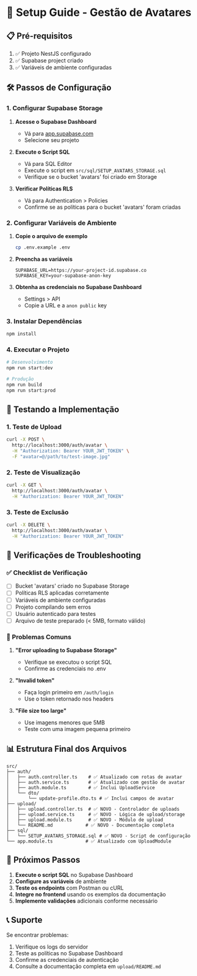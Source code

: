 # 🚀 Setup Guide - Gestão de Avatares

## 📋 Pré-requisitos

1. ✅ Projeto NestJS configurado
2. ✅ Supabase project criado
3. ✅ Variáveis de ambiente configuradas

## 🛠️ Passos de Configuração

### 1. Configurar Supabase Storage

1. **Acesse o Supabase Dashboard**
   - Vá para [app.supabase.com](https://app.supabase.com)
   - Selecione seu projeto

2. **Execute o Script SQL**
   - Vá para SQL Editor
   - Execute o script em `src/sql/SETUP_AVATARS_STORAGE.sql`
   - Verifique se o bucket 'avatars' foi criado em Storage

3. **Verificar Políticas RLS**
   - Vá para Authentication > Policies
   - Confirme se as políticas para o bucket 'avatars' foram criadas

### 2. Configurar Variáveis de Ambiente

1. **Copie o arquivo de exemplo**
   ```bash
   cp .env.example .env
   ```

2. **Preencha as variáveis**
   ```env
   SUPABASE_URL=https://your-project-id.supabase.co
   SUPABASE_KEY=your-supabase-anon-key
   ```

3. **Obtenha as credenciais no Supabase Dashboard**
   - Settings > API
   - Copie a URL e a `anon public` key

### 3. Instalar Dependências

```bash
npm install
```

### 4. Executar o Projeto

```bash
# Desenvolvimento
npm run start:dev

# Produção
npm run build
npm run start:prod
```

## 🧪 Testando a Implementação

### 1. Teste de Upload

```bash
curl -X POST \
  http://localhost:3000/auth/avatar \
  -H "Authorization: Bearer YOUR_JWT_TOKEN" \
  -F "avatar=@/path/to/test-image.jpg"
```

### 2. Teste de Visualização

```bash
curl -X GET \
  http://localhost:3000/auth/avatar \
  -H "Authorization: Bearer YOUR_JWT_TOKEN"
```

### 3. Teste de Exclusão

```bash
curl -X DELETE \
  http://localhost:3000/auth/avatar \
  -H "Authorization: Bearer YOUR_JWT_TOKEN"
```

## 🔧 Verificações de Troubleshooting

### ✅ Checklist de Verificação

- [ ] Bucket 'avatars' criado no Supabase Storage
- [ ] Políticas RLS aplicadas corretamente
- [ ] Variáveis de ambiente configuradas
- [ ] Projeto compilando sem erros
- [ ] Usuário autenticado para testes
- [ ] Arquivo de teste preparado (< 5MB, formato válido)

### 🚨 Problemas Comuns

1. **"Error uploading to Supabase Storage"**
   - Verifique se executou o script SQL
   - Confirme as credenciais no .env

2. **"Invalid token"**
   - Faça login primeiro em `/auth/login`
   - Use o token retornado nos headers

3. **"File size too large"**
   - Use imagens menores que 5MB
   - Teste com uma imagem pequena primeiro

## 📊 Estrutura Final dos Arquivos

```
src/
├── auth/
│   ├── auth.controller.ts    # ✅ Atualizado com rotas de avatar
│   ├── auth.service.ts       # ✅ Atualizado com gestão de avatar
│   ├── auth.module.ts        # ✅ Inclui UploadService
│   └── dto/
│       └── update-profile.dto.ts # ✅ Inclui campos de avatar
├── upload/
│   ├── upload.controller.ts  # ✅ NOVO - Controlador de uploads
│   ├── upload.service.ts     # ✅ NOVO - Lógica de upload/storage
│   ├── upload.module.ts      # ✅ NOVO - Módulo de upload
│   └── README.md            # ✅ NOVO - Documentação completa
├── sql/
│   └── SETUP_AVATARS_STORAGE.sql # ✅ NOVO - Script de configuração
└── app.module.ts            # ✅ Atualizado com UploadModule
```

## 🎯 Próximos Passos

1. **Execute o script SQL** no Supabase Dashboard
2. **Configure as variáveis** de ambiente
3. **Teste os endpoints** com Postman ou cURL
4. **Integre no frontend** usando os exemplos da documentação
5. **Implemente validações** adicionais conforme necessário

## 📞 Suporte

Se encontrar problemas:
1. Verifique os logs do servidor
2. Teste as políticas no Supabase Dashboard
3. Confirme as credenciais de autenticação
4. Consulte a documentação completa em `upload/README.md`